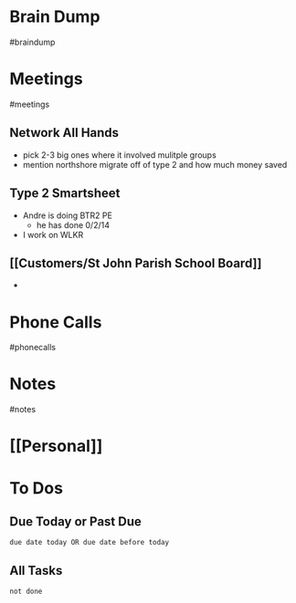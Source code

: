 # Brain Dump
#braindump 

# Meetings
#meetings 
## Network All Hands
- pick 2-3 big ones where it involved mulitple groups
- mention northshore migrate off of type 2 and how much money saved

## Type 2 Smartsheet
- Andre is doing BTR2 PE
	- he has done 0/2/14
- I work on WLKR
## [[Customers/St John Parish School Board]]
- 
# Phone Calls
#phonecalls 
# Notes
#notes

# [[Personal]]

# To Dos
## Due Today or Past Due
```tasks
due date today OR due date before today
```

## All Tasks
```tasks
not done
```